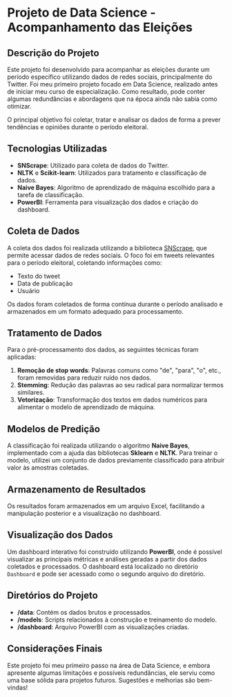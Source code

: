 # Projeto de Data Science - Acompanhamento das Eleições

## Descrição do Projeto
Este projeto foi desenvolvido para acompanhar as eleições durante um período específico utilizando dados de redes sociais, principalmente do Twitter. Foi meu primeiro projeto focado em Data Science, realizado antes de iniciar meu curso de especialização. Como resultado, pode conter algumas redundâncias e abordagens que na época ainda não sabia como otimizar.

O principal objetivo foi coletar, tratar e analisar os dados de forma a prever tendências e opiniões durante o período eleitoral.

## Tecnologias Utilizadas
- **SNScrape**: Utilizado para coleta de dados do Twitter.
- **NLTK** e **Scikit-learn**: Utilizados para tratamento e classificação de dados.
- **Naive Bayes**: Algoritmo de aprendizado de máquina escolhido para a tarefa de classificação.
- **PowerBI**: Ferramenta para visualização dos dados e criação do dashboard.

## Coleta de Dados
A coleta dos dados foi realizada utilizando a biblioteca [SNScrape](https://github.com/JustAnotherArchivist/snscrape), que permite acessar dados de redes sociais. O foco foi em tweets relevantes para o período eleitoral, coletando informações como:
- Texto do tweet
- Data de publicação
- Usuário

Os dados foram coletados de forma contínua durante o período analisado e armazenados em um formato adequado para processamento.

## Tratamento de Dados
Para o pré-processamento dos dados, as seguintes técnicas foram aplicadas:
1. **Remoção de stop words**: Palavras comuns como "de", "para", "o", etc., foram removidas para reduzir ruído nos dados.
2. **Stemming**: Redução das palavras ao seu radical para normalizar termos similares.
3. **Vetorização**: Transformação dos textos em dados numéricos para alimentar o modelo de aprendizado de máquina.

## Modelos de Predição
A classificação foi realizada utilizando o algoritmo **Naive Bayes**, implementado com a ajuda das bibliotecas **Sklearn** e **NLTK**. Para treinar o modelo, utilizei um conjunto de dados previamente classificado para atribuir valor às amostras coletadas.

## Armazenamento de Resultados
Os resultados foram armazenados em um arquivo Excel, facilitando a manipulação posterior e a visualização no dashboard.

## Visualização dos Dados
Um dashboard interativo foi construído utilizando **PowerBI**, onde é possível visualizar as principais métricas e análises geradas a partir dos dados coletados e processados. O dashboard está localizado no diretório `Dashboard` e pode ser acessado como o segundo arquivo do diretório.

## Diretórios do Projeto
- **/data**: Contém os dados brutos e processados.
- **/models**: Scripts relacionados à construção e treinamento do modelo.
- **/dashboard**: Arquivo PowerBI com as visualizações criadas.

## Considerações Finais
Este projeto foi meu primeiro passo na área de Data Science, e embora apresente algumas limitações e possíveis redundâncias, ele serviu como uma base sólida para projetos futuros. Sugestões e melhorias são bem-vindas!

